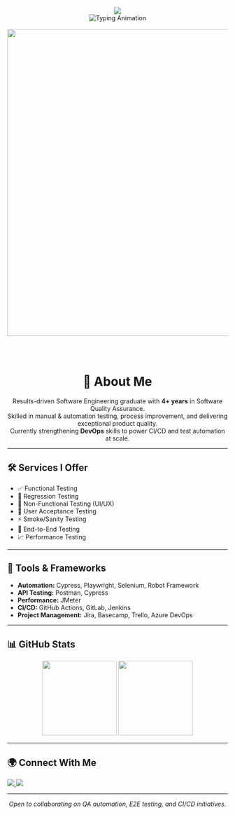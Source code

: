 <div align="center">
  <img src="https://capsule-render.vercel.app/api?type=waving&color=0:FF6B6B,50:4ECDC4,100:45B7D1&height=300&section=header&text=Welcome%20to%20My%20GitHub!&fontSize=60&fontColor=ffffff&animation=fadeIn&fontAlignY=38&desc=Senior%20QA%20Test%20Engineer&descAlignY=54&descAlign=79" />
</div>

<div align="center">
  <img src="https://readme-typing-svg.herokuapp.com?font=JetBrains+Mono&weight=600&size=28&duration=3000&pause=1000&color=4ECDC4&center=true&vCenter=true&width=800&height=70&lines=Hey+there!+👋+I'm+M+Abbas+Khan;Senior+QA+Test+Engineer;From+Islamabad%2C+Pakistan+🇵🇰;Passionate+About+Quality+Engineering;Currently+Exploring+DevOps+🚀" alt="Typing Animation" />
</div>

<br>

<div align="center">
  <img src="https://user-images.githubusercontent.com/74038190/212284100-561aa473-3905-4a80-b561-0d28506553ee.gif" width="700">
</div>

<br><br>

# <div align="center">🚀 About Me</div>

<p align="center">
  Results-driven Software Engineering graduate with <b>4+ years</b> in Software Quality Assurance.<br>
  Skilled in manual & automation testing, process improvement, and delivering exceptional product quality.<br>
  Currently strengthening <b>DevOps</b> skills to power CI/CD and test automation at scale.
</p>

---

## 🛠️ Services I Offer

- ✅ Functional Testing  
- 🔁 Regression Testing  
- 🎨 Non-Functional Testing (UI/UX)  
- 👥 User Acceptance Testing  
- ⚡ Smoke/Sanity Testing  
- 🔗 End-to-End Testing  
- 📈 Performance Testing  

---

## 🔧 Tools & Frameworks

- **Automation:** Cypress, Playwright, Selenium, Robot Framework  
- **API Testing:** Postman, Cypress  
- **Performance:** JMeter  
- **CI/CD:** GitHub Actions, GitLab, Jenkins  
- **Project Management:** Jira, Basecamp, Trello, Azure DevOps  

---

## 📊 GitHub Stats

<div align="center">
  <img src="https://github-readme-stats.vercel.app/api?username=Ak-mohmnd&show_icons=true&theme=tokyonight&hide_border=true" height="170" />
  <img src="https://github-readme-stats.vercel.app/api/top-langs/?username=Ak-mohmnd&layout=compact&theme=tokyonight&hide_border=true" height="170" />
</div>

---

## 🌍 Connect With Me

<p align="left">
  <a href="https://www.linkedin.com/in/akmohmnd1" target="_blank">
    <img src="https://img.shields.io/badge/LinkedIn-0077B5?style=for-the-badge&logo=linkedin&logoColor=white"/>
  </a>
  <a href="mailto:ak.mohmnd@gmail.com" target="_blank">
    <img src="https://img.shields.io/badge/Email-D14836?style=for-the-badge&logo=gmail&logoColor=white"/>
  </a>
</p>

---

<div align="center">
  <i>Open to collaborating on QA automation, E2E testing, and CI/CD initiatives.</i>
</div>

